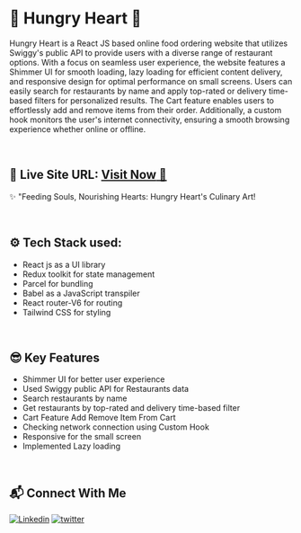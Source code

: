 # 💜 Hungry Heart 💜
Hungry Heart is a React JS based online food ordering website that utilizes Swiggy's public API to provide users with a diverse range of restaurant options. With a focus on seamless user experience, the website features a Shimmer UI for smooth loading, lazy loading for efficient content delivery, and responsive design for optimal performance on small screens. Users can easily search for restaurants by name and apply top-rated or delivery time-based filters for personalized results. The Cart feature enables users to effortlessly add and remove items from their order. Additionally, a custom hook monitors the user's internet connectivity, ensuring a smooth browsing experience whether online or offline.

<br>

## 📌 Live Site URL: <a href="https://hungry-heart-git-master-mhdamaan79.vercel.app/">**Visit Now** 🚀</a>
✨ "Feeding Souls, Nourishing Hearts: Hungry Heart's Culinary Art! 

<br>

## ⚙️ Tech Stack used:

-  React js as a UI library
-  Redux toolkit for state management
-  Parcel for bundling
-  Babel as a JavaScript transpiler
-  React router-V6 for routing
-  Tailwind CSS for styling

<br>

## 😎 Key Features

-  Shimmer UI for better user experience
-  Used Swiggy public API for Restaurants data
-  Search restaurants by name
-  Get restaurants by top-rated and delivery time-based filter
-  Cart Feature Add Remove Item From Cart
-  Checking network connection using Custom Hook
-  Responsive for the small screen
-  Implemented Lazy loading

<br>

## 📬 Connect With Me

[![Linkedin](https://img.shields.io/badge/LinkedIn-1877F2?style=for-the-badge&logo=linkedin&logoColor=white)](https://www.linkedin.com/in/mhdamaan79/)
[![twitter](	https://img.shields.io/badge/Twitter-1DA1F2?style=for-the-badge&logo=twitter&logoColor=white)](https://twitter.com/mhdamaan79)
